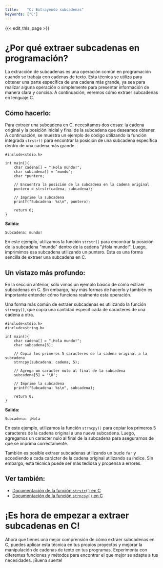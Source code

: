 ```yaml
---
title:    "C: Extrayendo subcadenas"
keywords: ["C"]
---
```


{{< edit_this_page >}}

# ¿Por qué extraer subcadenas en programación?

La extracción de subcadenas es una operación común en programación cuando se trabaja con cadenas de texto. Esta técnica se utiliza para obtener una parte específica de una cadena más grande, ya sea para realizar alguna operación o simplemente para presentar información de manera clara y concisa. A continuación, veremos cómo extraer subcadenas en lenguaje C.

## Cómo hacerlo:

Para extraer una subcadena en C, necesitamos dos cosas: la cadena original y la posición inicial y final de la subcadena que deseamos obtener. A continuación, se muestra un ejemplo de código utilizando la función integrada `strstr()` para encontrar la posición de una subcadena específica dentro de una cadena más grande.

```
#include<stdio.h>

int main(){
    char cadena[] = "¡Hola mundo!";
    char subcadena[] = "mundo";
    char *puntero;

    // Encuentra la posición de la subcadena en la cadena original
    puntero = strstr(cadena, subcadena);

    // Imprime la subcadena
    printf("Subcadena: %s\n", puntero);

    return 0;
}
```

**Salida:**
```
Subcadena: mundo!
```

En este ejemplo, utilizamos la función `strstr()` para encontrar la posición de la subcadena "mundo" dentro de la cadena "¡Hola mundo!". Luego, imprimimos esa subcadena utilizando un puntero. Esta es una forma sencilla de extraer una subcadena en C.

## Un vistazo más profundo:

En la sección anterior, solo vimos un ejemplo básico de cómo extraer subcadenas en C. Sin embargo, hay más formas de hacerlo y también es importante entender cómo funciona realmente esta operación.

Una forma más común de extraer subcadenas es utilizando la función `strncpy()`, que copia una cantidad especificada de caracteres de una cadena a otra.

```
#include<stdio.h>
#include<string.h>

int main(){
    char cadena[] = "¡Hola mundo!";
    char subcadena[6];

    // Copia los primeros 5 caracteres de la cadena original a la subcadena
    strncpy(subcadena, cadena, 5);

    // Agrega un caracter nulo al final de la subcadena
    subcadena[5] = '\0';

    // Imprime la subcadena
    printf("Subcadena: %s\n", subcadena);

    return 0;
}
```

**Salida:**
```
Subcadena: ¡Hola
```

En este ejemplo, utilizamos la función `strncpy()` para copiar los primeros 5 caracteres de la cadena original a una nueva subcadena. Luego, agregamos un caracter nulo al final de la subcadena para asegurarnos de que se imprima correctamente.

También es posible extraer subcadenas utilizando un bucle `for` y accediendo a cada carácter de la cadena original utilizando su índice. Sin embargo, esta técnica puede ser más tediosa y propensa a errores.

## Ver también:

- [Documentación de la función `strstr()` en C](https://www.tutorialspoint.com/c_standard_library/c_function_strstr.htm)
- [Documentación de la función `strncpy()` en C](https://www.tutorialspoint.com/c_standard_library/c_function_strncpy.htm)

# ¡Es hora de empezar a extraer subcadenas en C!

Ahora que tienes una mejor comprensión de cómo extraer subcadenas en C, puedes aplicar esta técnica en tus propios proyectos y mejorar la manipulación de cadenas de texto en tus programas. Experimenta con diferentes funciones y métodos para encontrar el que mejor se adapte a tus necesidades. ¡Buena suerte!